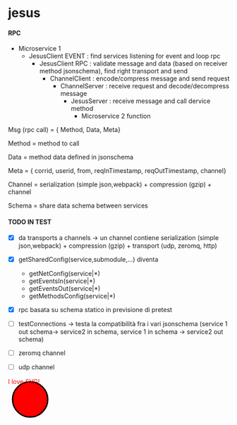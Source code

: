 # jesus

#### RPC
- Microservice 1
  - JesusClient EVENT : find services listening for event and loop rpc
    - JesusClient RPC : validate message and data (based on receiver method jsonschema), find right transport and send
      - ChannelClient : encode/compress message and send request
        - ChannelServer : receive request and decode/decompress message
          - JesusServer : receive message and call dervice method
            - Microservice 2 function



Msg (rpc call) = { Method, Data, Meta}

Method = method to call

Data = method data defined in jsonschema

Meta = { corrid, userid, from, reqInTimestamp, reqOutTimestamp, channel}

Channel = serialization (simple json,webpack) + compression (gzip)  + channel

Schema = share data schema between services


#### TODO IN TEST
- [x] da transports a channels -> un channel contiene serialization (simple json,webpack) + compression (gzip)  + transport (udp, zeromq, http)
- [x] getSharedConfig(service,submodule,...) diventa
  - getNetConfig(service|*)
  - getEventsIn(service|*)
  - getEventsOut(service|*)
  - getMethodsConfig(service|*)

- [x] rpc basata su schema statico in previsione di pretest
- [ ] testConnections -> testa la compatibilità fra i vari  jsonschema (service 1 out schema-> service2 in schema, service 1 in schema -> service2 out schema)
- [ ] zeromq channel
- [ ] udp channel

<svg>
  <circle cx="50" cy="50" r="40" stroke="black" stroke-width="3" fill="red" >
  </circle>
  <text x="0" y="15" fill="red">I love SVG!</text>
</svg>
